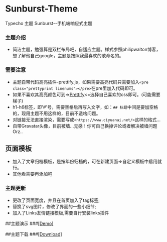 # Sunburst-Theme
Typecho 主题 Sunburst--手机端响应式主题

### 主题介绍
* 简洁主题，勉强算是双栏布局吧，自适应主题。样式参照philipwalton博客，想了解他自己google，主题是按照我最喜欢的歌命名的。


### 需要注意
* 主题自带代码高亮插件-prettify.js，如果需要高亮代码只需要加入`<pre class="prettyprint linenums"></pre>`在pre里加入代码即可。
* 如果不喜欢其高亮颜色可到=><a href="http://demo.stanleyhlng.com/prettify-js/?id=tomorrow-night-blue" target="_blank">Prettify</a><=选择自己喜欢的css即可。(可能需要梯子)
* h1-h6标签，即'#'号，需要空格后再写入文字，如：`## 标题`中间是要加空格的，现用主题不用这样的，目前不造啥问题。
* 对链接无法直接渲染，需要写成`<https://www.ciyuanai.net/>`这样的格式...
* 自带Gravatar头像，目前被墙...无感！你可自己换掉评论或者解决被墙问题Orz..


## 页面模板
* 加入了文章归档模板，是按年份归档的，可在新建页面=>自定义模板中启用就行。
* 其他看需要再添加吧


### 主题更新
* 更改了页面宽度，并且在首页加入了tag标签;
* 替换了svg图片，修改了界面的一些小细节;
* 加入了Links友情链接模板,需要自行安装links插件

##主题演示
###<a href="https://ciyuanai.net/?theme=Sunburst" target="_blank">[Demo]</a>

##主题下载
###<a href="https://github.com/melifes/Sunburst/archive/master.zip" target="_blank">[Download]</a>
